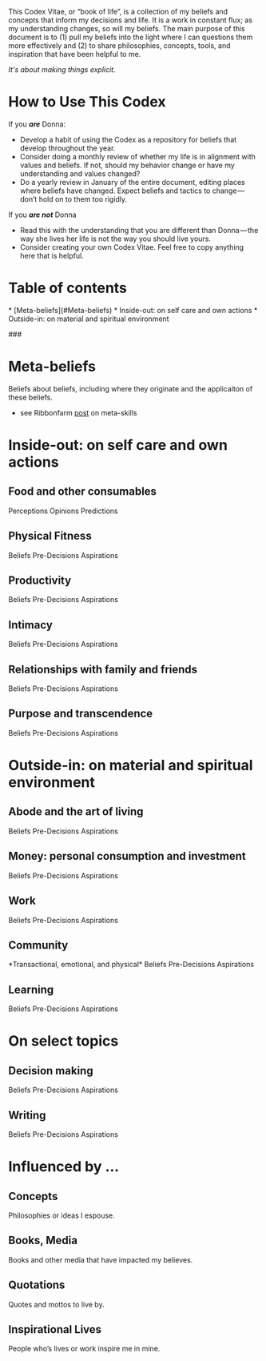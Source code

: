 This Codex Vitae, or “book of life”, is a collection of my beliefs and concepts that inform my decisions and life. It is a work in constant flux; as my understanding changes, so will my beliefs. The main purpose of this document is to (1) pull my beliefs into the light where I can questions them more effectively and (2) to share philosophies, concepts, tools, and inspiration that have been helpful to me.

*It's about making things explicit.*

<h1> How to Use This Codex </h1>

If you **_are_** Donna:

* Develop a habit of using the Codex as a repository for beliefs that develop throughout the year.
* Consider doing a monthly review of whether my life is in alignment with values and beliefs. If not, should my behavior change or have my understanding and values changed?
* Do a yearly review in January of the entire document, editing places where beliefs have changed. Expect beliefs and tactics to change — don’t hold on to them too rigidly.


If you **_are not_** Donna

* Read this with the understanding that you are different than Donna — the way she lives her life is not the way you should live yours.
* Consider creating your own Codex Vitae. Feel free to copy anything here that is helpful.

<h1> Table of contents </h1>
* [Meta-beliefs](#Meta-beliefs) 
* Inside-out: on self care and own actions
* Outside-in: on material and spiritual environment 


###<h1>Meta-beliefs</h1>
Beliefs about beliefs, including where they originate and the applicaiton of these beliefs. 
* see Ribbonfarm [post](https://www.ribbonfarm.com/2016/06/16/meta-skills-macro-laws-and-the-power-of-constraints/) on meta-skills 



<h1> Inside-out: on self care and own actions </h1>

<h2> Food and other consumables </h2>
Perceptions
Opinions
Predictions


<h2> Physical Fitness </h2>
Beliefs
Pre-Decisions
Aspirations

<h2> Productivity </h2>
Beliefs
Pre-Decisions
Aspirations

<h2> Intimacy </h2>
Beliefs
Pre-Decisions
Aspirations

<h2> Relationships with family and friends </h2>
Beliefs
Pre-Decisions
Aspirations

<h2> Purpose and transcendence </h2>
Beliefs
Pre-Decisions
Aspirations

<h1> Outside-in: on material and spiritual environment </h1>


<h2> Abode and the art of living </h2>
Beliefs
Pre-Decisions
Aspirations

<h2> Money: personal consumption and investment </h2>
Beliefs
Pre-Decisions
Aspirations

<h2> Work </h2>
Beliefs
Pre-Decisions
Aspirations

<h2> Community </h2>
*Transactional, emotional, and physical*
Beliefs
Pre-Decisions
Aspirations

<h2> Learning </h2>
Beliefs
Pre-Decisions
Aspirations

<h1> On select topics </h1>

<h2> Decision making </h2>
Beliefs
Pre-Decisions
Aspirations

<h2> Writing </h2>
Beliefs
Pre-Decisions
Aspirations


<h1> Influenced by ... </h1>
<h2> Concepts </h2>
Philosophies or ideas I espouse.

<h2> Books, Media </h2>
Books and other media that have impacted my believes.

<h2> Quotations </h2>
Quotes and mottos to live by.

<h2> Inspirational Lives </h2>
People who’s lives or work inspire me in mine.
